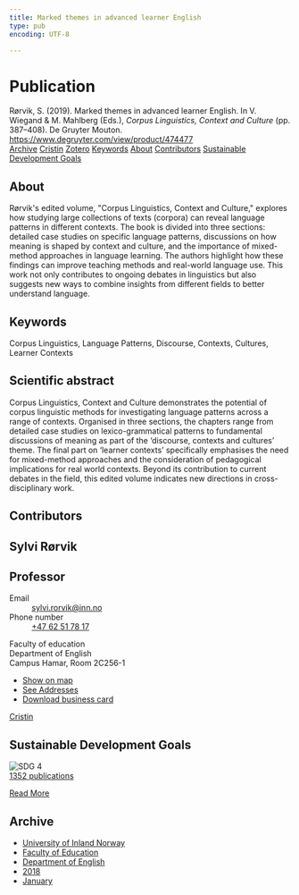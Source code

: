 ```yaml
---
title: Marked themes in advanced learner English
type: pub
encoding: UTF-8

---
```

<h1>Publication</h1>
<article id="csl-bib-container-WQWK8ZDE" class="csl-bib-container">
  <div class="csl-bib-body"> <div class="csl-entry">Rørvik, S. (2019). Marked themes in advanced learner English. In V. Wiegand &#38; M. Mahlberg (Eds.), <i>Corpus Linguistics, Context and Culture</i> (pp. 387–408). De Gruyter Mouton. <a href="https://www.degruyter.com/view/product/474477">https://www.degruyter.com/view/product/474477</a></div> </div>
  <div class="csl-bib-buttons">
    <a href="#taxonomy-article-WQWK8ZDE" alt="archive" class="csl-bib-button">Archive</a>
    <a href="https://app.cristin.no/results/show.jsf?id=1535877" alt="Cristin" class="csl-bib-button">Cristin</a>
    <a href="http://zotero.org/groups/5881554/items/WQWK8ZDE" alt="Zotero" class="csl-bib-button">Zotero</a>
    <a href="#keywords-article-WQWK8ZDE" alt="keywords" class="csl-bib-button">Keywords</a>
    <a href="#about-article-WQWK8ZDE" alt="about_pub" class="csl-bib-button">About</a>
    <a href="#contributors-article-WQWK8ZDE" alt="contributors" class="csl-bib-button">Contributors</a>
    <a href="#sdg-article-WQWK8ZDE" alt="sdg" class="csl-bib-button">Sustainable Development Goals</a>
  </div>
  <div id="csl-bib-meta-container-WQWK8ZDE"></div>
</article>
<div id="csl-bib-meta-WQWK8ZDE" class="csl-bib-meta">
  <article id="about-article-WQWK8ZDE" class="about_pub-article">
    <h1>About</h1>
    Rørvik's edited volume, "Corpus Linguistics, Context and Culture," explores how studying large collections of texts (corpora) can reveal language patterns in different contexts. The book is divided into three sections: detailed case studies on specific language patterns, discussions on how meaning is shaped by context and culture, and the importance of mixed-method approaches in language learning. The authors highlight how these findings can improve teaching methods and real-world language use. This work not only contributes to ongoing debates in linguistics but also suggests new ways to combine insights from different fields to better understand language.
  </article>
  <article id="keywords-article-WQWK8ZDE" class="keywords-article">
    <h1>Keywords</h1>
    Corpus Linguistics, Language Patterns, Discourse, Contexts, Cultures, Learner Contexts
  </article>
  <article id="abstract-article-WQWK8ZDE" class="abstract-article">
    <h1>Scientific abstract</h1>
    Corpus Linguistics, Context and Culture demonstrates the potential of corpus linguistic methods for investigating language patterns across a range of contexts. Organised in three sections, the chapters range from detailed case studies on lexico-grammatical patterns to fundamental discussions of meaning as part of the ‘discourse, contexts and cultures’ theme. The final part on ‘learner contexts’ specifically emphasises the need for mixed-method approaches and the consideration of pedagogical implications for real world contexts. Beyond its contribution to current debates in the field, this edited volume indicates new directions in cross-disciplinary work.
  </article>
  <article id="contributors-article-WQWK8ZDE" class="contributors-article">
    <h1>Contributors</h1>
    <div class="personas"> <div class="vrtx-hinn-person-card"> <div class="photo"> <i class="lar la-user-circle missing-person"></i> </div> <div class="info"> <hgroup><h1>Sylvi Rørvik</h1> <h2>Professor</h2> </hgroup><dl> <dt>Email</dt> <dd> <a href="mailto:sylvi.rorvik@inn.no">sylvi.rorvik@inn.no</a> </dd> <dt>Phone number</dt> <dd><a href="tel:+4762517817"> +47 62 51 78 17 </a></dd> </dl> <p> Faculty of education<br> Department of English<br> Campus Hamar, Room 2C256-1 </p> <ul class="vrtx-hinn-links"> <li><a href="https://www.google.com/maps?q=60.79625,11.07386">Show on map</a></li> <li><a href="https://www.inn.no/english/find-an-employee/sylvi-rorvik.html#vrtx-hinn-addresses">See Addresses</a></li> <li><a href="https://www.inn.no/english/find-an-employee/sylvi-rorvik.html?vrtx=vcf">Download business card</a></li> </ul> </div> </div> <a href="https://app.cristin.no/persons/show.jsf?id=15685" alt="Cristin URL" class="personas-cristin">Cristin</a> </div>
  </article>
  <article id="sdg-article-WQWK8ZDE" class="sdg-article">
    <h1>Sustainable Development Goals</h1>
    <div class="sdg-container"><div id="sdg4" class="sdg">
        <img src="{{< params subfolder >}}images/sdg/sdg04_en.png" class="image" alt="SDG 4">
        <div class="sdg-overlay">
          <a href="/en/archive/?key=?sdg=4#archive" class="sdg-publication-count"><span>1352</span> publications</a>
          <p><a href="https://sdgs.un.org/goals/goal4" class="sdg-read-more">Read More</a></p>
        </div>
      </div></div>
  </article>
  <article id="taxonomy-article-WQWK8ZDE" class="taxonomy-article">
    <h1>Archive</h1>
    <ul>
      <li>
        <a href="/en/archive/?key=3DCRN523">University of Inland Norway</a>
      </li>
      <li>
        <a href="/en/archive/?key=WYNZA47F">Faculty of Education</a>
      </li>
      <li>
        <a href="/en/archive/?key=THSB4HN9">Department of English</a>
      </li>
      <li>
        <a href="/en/archive/?key=97F4IQ2F">2018</a>
      </li>
      <li>
        <a href="/en/archive/?key=CNJHF4WC">January</a>
      </li>
    </ul>
  </article>
</div>
